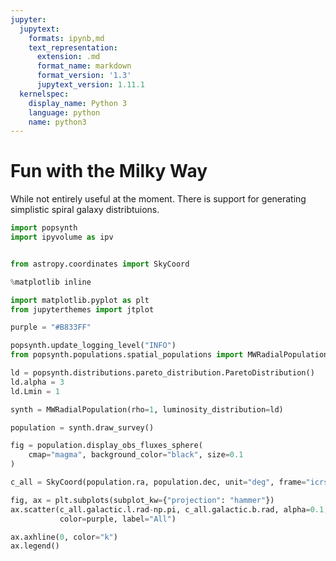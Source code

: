```yaml
---
jupyter:
  jupytext:
    formats: ipynb,md
    text_representation:
      extension: .md
      format_name: markdown
      format_version: '1.3'
      jupytext_version: 1.11.1
  kernelspec:
    display_name: Python 3
    language: python
    name: python3
---
```


# Fun with the Milky Way

While not entirely useful at the moment. There is support for generating simplistic spiral galaxy distribtuions.

```python
import popsynth
import ipyvolume as ipv


from astropy.coordinates import SkyCoord

%matplotlib inline

import matplotlib.pyplot as plt
from jupyterthemes import jtplot

purple = "#B833FF"

popsynth.update_logging_level("INFO")
from popsynth.populations.spatial_populations import MWRadialPopulation
```

```python
ld = popsynth.distributions.pareto_distribution.ParetoDistribution()
ld.alpha = 3
ld.Lmin = 1
```

```python
synth = MWRadialPopulation(rho=1, luminosity_distribution=ld)
```

```python
population = synth.draw_survey()
```

```python
fig = population.display_obs_fluxes_sphere(
    cmap="magma", background_color="black", size=0.1
)
```

```python tags=["nbsphinx-thumbnail"]
c_all = SkyCoord(population.ra, population.dec, unit="deg", frame="icrs")

fig, ax = plt.subplots(subplot_kw={"projection": "hammer"})
ax.scatter(c_all.galactic.l.rad-np.pi, c_all.galactic.b.rad, alpha=0.1, 
           color=purple, label="All")

ax.axhline(0, color="k")
ax.legend()
```
